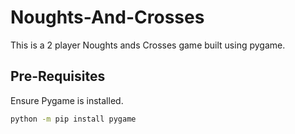 # Noughts-And-Crosses

This is a 2 player Noughts ands Crosses game built using pygame.

## Pre-Requisites

Ensure Pygame is installed.

```bash
python -m pip install pygame
```
